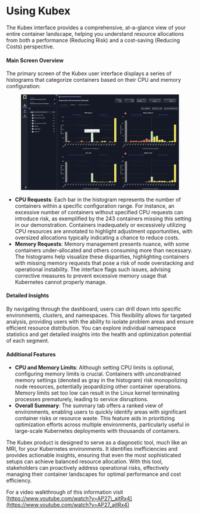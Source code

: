 # Using Kubex

The Kubex interface provides a comprehensive, at-a-glance view of your entire container landscape, helping you understand resource allocations from both a performance (Reducing Risk) and a cost-saving (Reducing Costs) perspective.

#### Main Screen Overview

The primary screen of the Kubex user interface displays a series of histograms that categorize containers based on their CPU and memory configuration:

<figure><img src="../.gitbook/assets/image.png" alt=""><figcaption></figcaption></figure>

* **CPU Requests**: Each bar in the histogram represents the number of containers within a specific configuration range. For instance, an excessive number of containers without specified CPU requests can introduce risk, as exemplified by the 243 containers missing this setting in our demonstration. Containers inadequately or excessively utilizing CPU resources are annotated to highlight adjustment opportunities, with oversized allocations typically indicating a chance to reduce costs.
* **Memory Requests**: Memory management presents nuance, with some containers under-allocated and others consuming more than necessary. The histograms help visualize these disparities, highlighting containers with missing memory requests that pose a risk of node overstacking and operational instability. The interface flags such issues, advising corrective measures to prevent excessive memory usage that Kubernetes cannot properly manage.

#### Detailed Insights

By navigating through the dashboard, users can drill down into specific environments, clusters, and namespaces. This flexibility allows for targeted analysis, providing users with the ability to isolate problem areas and ensure efficient resource distribution. You can explore individual namespace statistics and get detailed insights into the health and optimization potential of each segment.

#### Additional Features

* **CPU and Memory Limits**: Although setting CPU limits is optional, configuring memory limits is crucial. Containers with unconstrained memory settings (denoted as gray in the histogram) risk monopolizing node resources, potentially jeopardizing other container operations. Memory limits set too low can result in the Linux kernel terminating processes prematurely, leading to service disruptions.
* **Overall Summary**: The summary tab offers a ranked view of environments, enabling users to quickly identify areas with significant container risks or resource waste. This feature aids in prioritizing optimization efforts across multiple environments, particularly useful in large-scale Kubernetes deployments with thousands of containers.

The Kubex product is designed to serve as a diagnostic tool, much like an MRI, for your Kubernetes environments. It identifies inefficiencies and provides actionable insights, ensuring that even the most sophisticated setups can achieve balanced resource allocation. With this tool, stakeholders can proactively address operational risks, effectively managing their container landscapes for optimal performance and cost efficiency.

For a video walkthrough of this information visit [https://www.youtube.com/watch?v=AP27\_ajtRx4](https://www.youtube.com/watch?v=AP27_ajtRx4)

